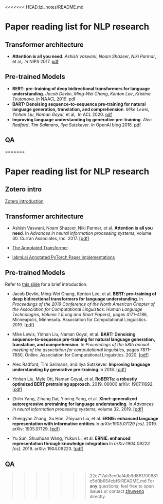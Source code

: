 <<<<<<< HEAD:lzl_notes/README.md
# Paper reading list for NLP research

## Transformer architecture

- **Attention is all you need**. *Ashish Vaswani*, *Noam Shazeer*, *Niki Parmar*, et al,. *In* NIPS 2017. [pdf](https://proceedings.neurips.cc/paper/2017/file/3f5ee243547dee91fbd053c1c4a845aa-Paper.pdf)

## Pre-trained Models

- **BERT: pre-training of deep bidirectional transformers for language understanding**. *Jacob Devlin*, *Ming-Wei Chang*, *Kenton Lee*, *Kristina Toutanova*. *In* NAACL 2019. [pdf](https://aclanthology.org/N19-1423.pdf)
- **BART: Denoising sequence-to-sequence pre-training for natural language generation, translation, and comprehension**. *Mike Lewis*, *Yinhan Liu*, *Naman Goyal*, et al,. *In* ACL 2020. [pdf](https://aclanthology.org/2020.acl-main.703.pdf)
- **Improving language understanding by generative pre-training**. *Alec Radford*, *Tim Salimans*, *Ilya Sutskever*. *In* OpenAI blog 2018. [pdf](https://s3-us-west-2.amazonaws.com/openai-assets/research-covers/language-unsupervised/language_understanding_paper.pdf)


## QA

=======
# Paper reading list for NLP research

## Zotero intro

[Zotero introduction](https://zotero-cn.github.io/e-zotero-md/)

## Transformer architecture

- Ashish Vaswani, Noam Shazeer, Niki Parmar, et al. **Attention is all you need**. In *Advances in neural information processing systems*, volume 30. Curran Associates, Inc. 2017. [[pdf](https://doi.org/10/gpnmtv)]

- [The Annotated Transformer](http://nlp.seas.harvard.edu/2018/04/03/attention.html)

- [labml.ai Annotated PyTorch Paper Implementations](https://nn.labml.ai/index.html)

## Pre-trained Models

Refer to [this slide](./reference_note/A-Brief-Introduction-to-PLMs/slide/Introduction-to-PLM.pdf) for a brief introduction.

- Jacob Devlin, Ming-Wei Chang, Kenton Lee, et al. **BERT: pre-training of deep bidirectional transformers for language understanding**. In *Proceedings of the 2019 Conference of the North American Chapter of the Association for Computational Linguistics: Human Language Technologies, Volume 1 (Long and Short Papers)*, pages 4171–4186, Minneapolis, Minnesota. Association for Computational Linguistics. 2019. [[pdf](https://doi.org/10/ggbwf6)]

- Mike Lewis, Yinhan Liu, Naman Goyal, et al. **BART: Denoising sequence-to-sequence pre-training for natural language generation, translation, and comprehension**. In *Proceedings of the 58th annual meeting of the association for computational linguistics*, pages 7871–7880, Online. Association for Computational Linguistics. 2020. [[pdf](https://doi.org/10.18653/v1/2020.acl-main.703)]

- Alec Radford, Tim Salimans, and Ilya Sutskever. **Improving language understanding by generative pre-training**.In 2018. [[pdf](https://s3-us-west-2.amazonaws.com/openai-assets/research-covers/language-unsupervised/language_understanding_paper.pdf)]

- Yinhan Liu, Myle Ott, Naman Goyal, et al. **RoBERTa: a robustly optimized BERT pretraining approach**. 2019. 00000 
arXiv: 1907.11692. [[pdf](http://arxiv.org/abs/1907.11692)]

- Zhilin Yang, Zihang Dai, Yiming Yang, et al. **Xlnet: generalized autoregressive pretraining for language understanding**. In *Advances in neural information processing systems*, volume 32. 2019. [[pdf](http://papers.nips.cc/paper/8812-xlnet-generalizedautoregressive-pretraining-for-language-understanding.pdf)]

- Zhengyan Zhang, Xu Han, Zhiyuan Liu, et al. **ERNIE: enhanced language representation with informative entities**.In *arXiv:1905.07129 [cs]*. 2019. arXiv: 1905.07129. [[pdf](http://arxiv.org/abs/1905.07129)]

- Yu Sun, Shuohuan Wang, Yukun Li, et al. **ERNIE: enhanced representation through knowledge integration**.In *arXiv:1904.09223 [cs]*. 2019. arXiv: 1904.09223. [[pdf](http://arxiv.org/abs/1904.09223)]


## QA

>>>>>>> 22c717ab3ce0af4db9d861700881c5d0b664cbf6:README.md
For **any** questions, feel free to open issues or contact [zhuwenq](https://github.com/Leonezz) directly.